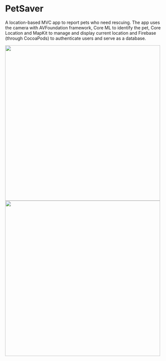 # PetSaver

A location-based MVC app to report pets who need rescuing. The app uses the camera with AVFoundation framework, Core ML to identify the pet, Core Location and MapKit to manage and display current location and Firebase (through CocoaPods) to authenticate users and serve as a database.

<p float="left">
  
  <img src="https://user-images.githubusercontent.com/10127962/67680963-0e7c9600-f995-11e9-867f-726d78d6c9b7.jpeg" height="500"/>
  <img src="https://user-images.githubusercontent.com/10127962/67680969-0f152c80-f995-11e9-9822-c2e9f5691647.jpeg" height="500"/>
</p>
